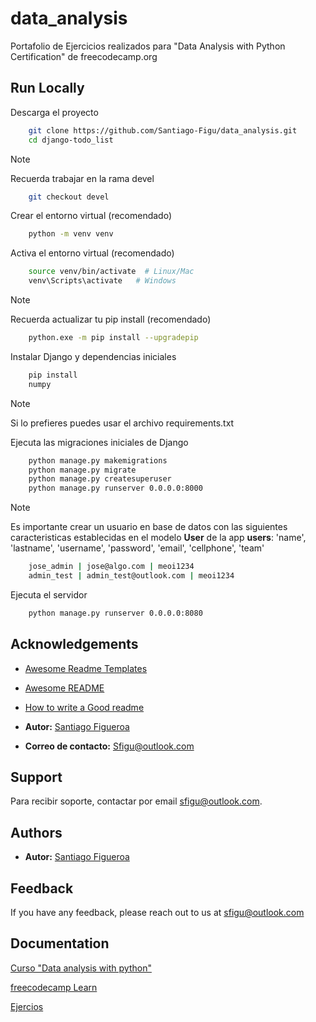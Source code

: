 
# data_analysis
Portafolio de Ejercicios realizados para "Data Analysis with Python Certification" de freecodecamp.org
## Run Locally

Descarga el proyecto

```bash
    git clone https://github.com/Santiago-Figu/data_analysis.git
    cd django-todo_list
```

> [!NOTE]
> Recuerda trabajar en la rama devel

```bash
    git checkout devel
```


Crear el entorno virtual (recomendado)

```bash
    python -m venv venv
```

Activa el entorno virtual (recomendado)

```bash
    source venv/bin/activate  # Linux/Mac
    venv\Scripts\activate   # Windows
```

> [!NOTE]
> Recuerda actualizar tu pip install (recomendado)

```bash
    python.exe -m pip install --upgradepip
```

Instalar Django y dependencias iniciales

```bash
    pip install 
    numpy
```
> [!NOTE]
> Si lo prefieres puedes usar el archivo requirements.txt

Ejecuta las migraciones iniciales de Django

```bash
    python manage.py makemigrations
    python manage.py migrate
    python manage.py createsuperuser
    python manage.py runserver 0.0.0.0:8000
```

> [!NOTE]
> Es importante crear un usuario en base de datos con las siguientes caracteristicas establecidas en el modelo **User** de la app **users**: 'name', 'lastname', 'username', 'password', 'email', 'cellphone', 'team'

```bash
    jose_admin | jose@algo.com | meoi1234
    admin_test | admin_test@outlook.com | meoi1234
```

Ejecuta el servidor

```bash
    python manage.py runserver 0.0.0.0:8080
```
## Acknowledgements

 - [Awesome Readme Templates](https://awesomeopensource.com/project/elangosundar/awesome-README-templates)
 - [Awesome README](https://github.com/matiassingers/awesome-readme)
 - [How to write a Good readme](https://bulldogjob.com/news/449-how-to-write-a-good-readme-for-your-github-project)

- **Autor:** [Santiago Figueroa](https://github.com/Santiago-Figu)
- **Correo de contacto:** Sfigu@outlook.com
## Support

Para recibir soporte, contactar por email sfigu@outlook.com.


## Authors

- **Autor:** [Santiago Figueroa](https://github.com/Santiago-Figu)


## Feedback

If you have any feedback, please reach out to us at sfigu@outlook.com


## Documentation

[Curso "Data analysis with python"](https://www.freecodecamp.org/learn/data-analysis-with-python/data-analysis-with-python-course)

[freecodecamp Learn](https://www.freecodecamp.org/learn)

[Ejercios](https://github.com/rmotr-curriculum/ds-content-interactive-jupyterlab-tutorial)

